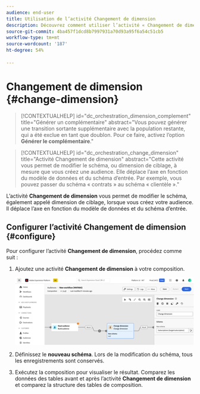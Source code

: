 ```yaml
---
audience: end-user
title: Utilisation de l’activité Changement de dimension
description: Découvrez comment utiliser l’activité « Changement de dimension ».
source-git-commit: 4ba457f1dcd8b7997931a70d93a95f6a54c51cb5
workflow-type: tm+mt
source-wordcount: '187'
ht-degree: 54%

---
```



# Changement de dimension {#change-dimension}

>[!CONTEXTUALHELP]
>id="dc_orchestration_dimension_complement"
>title="Générer un complémentaire"
>abstract="Vous pouvez générer une transition sortante supplémentaire avec la population restante, qui a été exclue en tant que doublon. Pour ce faire, activez l’option **Générer le complémentaire**."

>[!CONTEXTUALHELP]
>id="dc_orchestration_change_dimension"
>title="Activité Changement de dimension"
>abstract="Cette activité vous permet de modifier le schéma, ou dimension de ciblage, à mesure que vous créez une audience. Elle déplace l’axe en fonction du modèle de données et du schéma d’entrée. Par exemple, vous pouvez passer du schéma « contrats » au schéma « clientèle »."

L’activité **Changement de dimension** vous permet de modifier le schéma, également appelé dimension de ciblage, lorsque vous créez votre audience. Il déplace l’axe en fonction du modèle de données et du schéma d’entrée.

## Configurer l’activité Changement de dimension {#configure}

Pour configurer l’activité **Changement de dimension**, procédez comme suit :

1. Ajoutez une activité **Changement de dimension** à votre composition.

   ![](../assets/change-dimension.png)

1. Définissez le **nouveau schéma**. Lors de la modification du schéma, tous les enregistrements sont conservés.

1. Exécutez la composition pour visualiser le résultat. Comparez les données des tables avant et après l’activité **Changement de dimension** et comparez la structure des tables de composition.

<!--
## Example {#example}

In this example, we want to send an SMS delivery to all the profiles who have made a purchase. To do this, we first use a **[!UICONTROL Build audience]** activity linked to a custom "Purchase" targeting dimension to target all purchases that occurred.

We then use a **[!UICONTROL Change dimension]** activity to switch the workflow targeting dimension to "Recipients". This allows us to be able to target the recipients who match the query.
-->



<!-- on parle de dimension, mais dans UI "schema", va rester comme ça ?-->